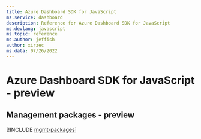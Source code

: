 ```yaml
---
title: Azure Dashboard SDK for JavaScript
ms.service: dashboard
description: Reference for Azure Dashboard SDK for JavaScript
ms.devlang: javascript
ms.topic: reference
ms.author: jeffish
author: xirzec
ms.data: 07/26/2022
---
```

# Azure Dashboard SDK for JavaScript - preview

## Management packages - preview
[!INCLUDE [mgmt-packages](dashboard-mgmt-index.md)]